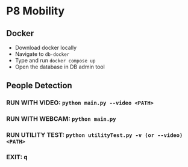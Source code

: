 # P8 Mobility

## Docker
* Download docker locally
* Navigate to `db-docker`
* Type and run `docker compose up` 
* Open the database in DB admin tool



## People Detection
### RUN WITH VIDEO: `python main.py --video <PATH>`
### RUN WITH WEBCAM: `python main.py`
### RUN UTILITY TEST: `python utilityTest.py -v (or --video) <PATH>`
### EXIT: <kbd>q</kbd>
